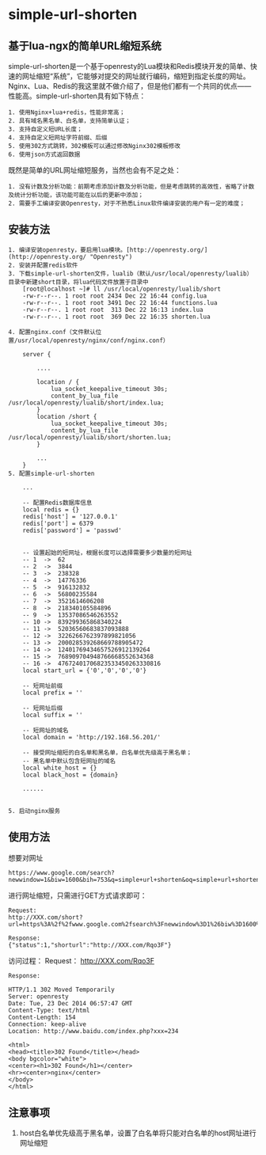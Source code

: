 # simple-url-shorten #
## 基于lua-ngx的简单URL缩短系统 ##

simple-url-shorten是一个基于openresty的Lua模块和Redis模块开发的简单、快速的网址缩短“系统”，它能够对提交的网址就行编码，缩短到指定长度的网址。Nginx、Lua、Redis的我这里就不做介绍了，但是他们都有一个共同的优点——性能高。simple-url-shorten具有如下特点：

	1. 使用Nginx+lua+redis，性能非常高；
	2. 具有域名黑名单、白名单，支持简单认证；
	3. 支持自定义短URL长度；
	4. 支持自定义短网址字符前缀、后缀
	5. 使用302方式跳转，302模板可以通过修改Nginx302模板修改
	6. 使用json方式返回数据

既然是简单的URL网址缩短服务，当然也会有不足之处：

	1. 没有计数及分析功能：前期考虑添加计数及分析功能，但是考虑跳转的高效性，省略了计数及统计分析功能，该功能可能在以后的更新中添加；
	2. 需要手工编译安装Openresty，对于不熟悉Linux软件编译安装的用户有一定的难度；

## 安装方法 ##
	1. 编译安装openresty，要启用lua模块。[http://openresty.org/](http://openresty.org/ "Openresty")
	2. 安装并配置redis软件
	3. 下载simple-url-shorten文件，lualib（默认/usr/local/openresty/lualib）目录中新建short目录，将lua代码文件放置于目录中
		[root@localhost ~]# ll /usr/local/openresty/lualib/short
		-rw-r--r--. 1 root root 2434 Dec 22 16:44 config.lua
		-rw-r--r--. 1 root root 3491 Dec 22 16:44 functions.lua
		-rw-r--r--. 1 root root  313 Dec 22 16:13 index.lua
		-rw-r--r--. 1 root root  369 Dec 22 16:35 shorten.lua

	4. 配置nginx.conf（文件默认位置/usr/local/openresty/nginx/conf/nginx.conf）

		server {

			....

			location / {
	    		lua_socket_keepalive_timeout 30s;
	    		content_by_lua_file /usr/local/openresty/lualib/short/index.lua;
			}
			location /short {
	    		lua_socket_keepalive_timeout 30s;
	    		content_by_lua_file /usr/local/openresty/lualib/short/shorten.lua;
			}

			...
		}
	5. 配置simple-url-shorten
	
		...
	
		-- 配置Redis数据库信息
		local redis = {}
		redis['host'] = '127.0.0.1'
		redis['port'] = 6379
		redis['password'] = 'passwd'
	
	
		-- 设置起始的短网址，根据长度可以选择需要多少数量的短网址
		-- 1  ->  62
		-- 2  ->  3844
		-- 3  ->  238328
		-- 4  ->  14776336
		-- 5  ->  916132832
		-- 6  ->  56800235584
		-- 7  ->  3521614606208
		-- 8  ->  218340105584896
		-- 9  ->  13537086546263552
		-- 10 ->  839299365868340224
		-- 11 ->  52036560683837093888
		-- 12 ->  3226266762397899821056
		-- 13 ->  200028539268669788905472
		-- 14 ->  12401769434657526912139264
		-- 15 ->  768909704948766668552634368
		-- 16 ->  47672401706823533450263330816
		local start_url = {'0','0','0','0'}
		
		-- 短网址前缀
		local prefix = ''
		
		-- 短网址后缀
		local suffix = ''
	
		-- 短网址的域名
		local domain = 'http://192.168.56.201/'
	
		-- 接受网址缩短的白名单和黑名单，白名单优先级高于黑名单；
		-- 黑名单中默认包含短网址的域名
		local white_host = {}
		local black_host = {domain}
	
		......


	5. 启动nginx服务


## 使用方法 ##

想要对网址

	https://www.google.com/search?newwindow=1&biw=1600&bih=753&q=simple+url+shorten&oq=simple+url+shorten&gs_l=serp.3..0i19l5j0i30i19j0i5i30i19l4.17382489.17389081.0.17389560.18.18.0.0.0.0.418.2756.0j5j3j2j1.11.0.msedr...0...1c.1.60.serp..7.11.2753.th4LFd5J5uU

进行网址缩短，只需进行GET方式请求即可：

	Request:
	http://XXX.com/short?url=https%3A%2f%2fwww.google.com%2fsearch%3Fnewwindow%3D1%26biw%3D1600%26bih%3D753%26q%3Dsimple%2burl%2bshorten%26oq%3Dsimple%2burl%2bshorten%26gs_l%3Dserp.3..0i19l5j0i30i19j0i5i30i19l4.17382489.17389081.0.17389560.18.18.0.0.0.0.418.2756.0j5j3j2j1.11.0.msedr...0...1c.1.60.serp..7.11.2753.th4LFd5J5uU

	Response:
	{"status":1,"shorturl":"http://XXX.com/Rqo3F"}

访问过程：
	Request：
	http://XXX.com/Rqo3F
	
	Response:

	HTTP/1.1 302 Moved Temporarily
	Server: openresty
	Date: Tue, 23 Dec 2014 06:57:47 GMT
	Content-Type: text/html
	Content-Length: 154
	Connection: keep-alive
	Location: http://www.baidu.com/index.php?xxx=234
	
	<html>
	<head><title>302 Found</title></head>
	<body bgcolor="white">
	<center><h1>302 Found</h1></center>
	<hr><center>nginx</center>
	</body>
	</html>


## 注意事项 ##
1. host白名单优先级高于黑名单，设置了白名单将只能对白名单的host网址进行网址缩短



	